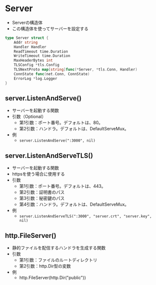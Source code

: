 # Server
- Serverの構造体
- この構造体を使ってサーバーを設定する
```go
type Server struct {
    Addr string
    Handler Handler
    ReadTimeout time.Duration
    WriteTimeout time.Duration
    MaxHeaderBytes int
    TLSConfig *tls.Config
    TLSNextProto map[string]func(*Server, *tls.Conn, Handler)
    ConnState func(net.Conn, ConnState)
    ErrorLog *log.Logger
}
```

## server.ListenAndServe()
- サーバーを起動する関数
- 引数（Optional）
    - 第1引数：ポート番号。デフォルトは、80。
    - 第2引数：ハンドラ。デフォルトは、DefaultServeMux。
- 例
    - `server.ListenAndServe(":3000", nil)`

## server.ListenAndServeTLS()
- サーバーを起動する関数
- httpsを使う場合に使用する
- 引数
    - 第1引数：ポート番号。デフォルトは、443。
    - 第2引数：証明書のパス
    - 第3引数：秘密鍵のパス
    - 第4引数：ハンドラ。デフォルトは、DefaultServeMux。
- 例
    - `server.ListenAndServeTLS(":3000", "server.crt", "server.key", nil)`

## http.FileServer()
- 静的ファイルを配信するハンドラを生成する関数
- 引数
    - 第1引数：ファイルのルートディレクトリ
    - 第2引数：http.Dir型の変数
- 例
    - http.FileServer(http.Dir("public"))